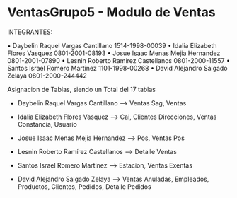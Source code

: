 # VentasGrupo5 - Modulo de Ventas 

INTEGRANTES: 

•	Daybelin Raquel Vargas Cantillano 1514-1998-00039
•	 Idalia Elizabeth Flores Vasquez 0801-2001-08193
•	 Josue Isaac Menas Mejia Hernandez 0801-2001-07890
•	 Lesnin Roberto Ramírez Castellanos 0801-2000-11557
•	 Santos Israel Romero Martinez 1101-1998-00268
•	 David Alejandro Salgado Zelaya 0801-2000-244442


Asignacion de Tablas, siendo un Total del 17 tablas

 - Daybelin Raquel Vargas Cantillano --> Ventas Sag, Ventas
 
 - Idalia Elizabeth Flores Vasquez --> Cai, Clientes Direcciones, Ventas Constancia, Usuario
 
 - Josue Isaac Menas Mejia Hernandez --> Pos, Ventas Pos
 
 - Lesnin Roberto Ramírez Castellanos --> Detalle Ventas
 
 - Santos Israel Romero Martinez --> Estacion, Ventas Exentas
 
 - David Alejandro Salgado Zelaya --> Ventas Anuladas, Empleados, Productos, Clientes, Pedidos, Detalle Pedidos
 
 
